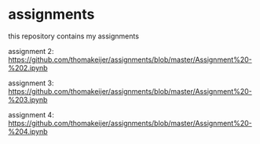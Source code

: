 # assignments
this repository contains my assignments

assignment 2: 
https://github.com/thomakeijer/assignments/blob/master/Assignment%20-%202.ipynb

assignment 3:
https://github.com/thomakeijer/assignments/blob/master/Assignment%20-%203.ipynb

assignment 4:
https://github.com/thomakeijer/assignments/blob/master/Assignment%20-%204.ipynb
